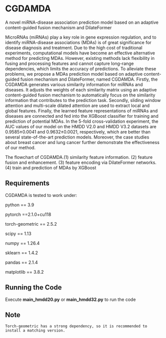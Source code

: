 # CGDAMDA
A novel miRNA-disease association prediction model based on an adaptive content-guided fusion mechanism and DilateFormer

MicroRNAs (miRNAs) play a key role in gene expression regulation, and to identify miRNA-disease associations (MDAs) is of great significance for disease diagnosis and treatment. Due to the high cost of traditional experiments, computational models have become an effective alternative method for predicting MDAs. However, existing methods lack flexibility in fusing and processing features and cannot capture long-range dependencies, which limits the accuracy of predictions. To alleviate these problems, we propose a MDAs prediction model based on adaptive content-guided fusion mechanism and DilateFormer, named CGDAMDA. Firstly, the CGDAMDA generates various similarity information for miRNAs and diseases. It adjusts the weights of each similarity matrix using an adaptive content-guided fusion mechanism to automatically focus on the similarity information that contributes to the prediction task. Secondly, sliding window attention and multi-scale dilated attention are used to extract local and global features. Finally, the learned feature representations of miRNAs and diseases are connected and fed into the XGBoost classifier for training and prediction of potential MDAs. In the 5-fold cross-validation experiment, the AUC values of our model on the HMDD V2.0 and HMDD V3.2 datasets are 0.9585±0.0041 and 0.9632±0.0021, respectively, which are better than several state-of-the-art prediction models. Moreover, the case studies about breast cancer and lung cancer further demonstrate the effectiveness of our method.

The flowchart of CGDAMDA.(1) similarity feature information. (2) feature fusion and enhancement. (3) feature encoding via DilateFormer networks. (4) train and prediction of MDAs by XGBoost

## Requirements

CGDAMDA is tested to work under:

python == 3.9

pytorch ==2.1.0+cu118

torch-geometric == 2.5.2

scipy == 1.13

numpy == 1.26.4

sklearn == 1.4.2

pandas == 2.1.4

matplotlib == 3.8.2

## Running the Code

Execute **main_hmdd20.py**  or **main_hmdd32.py** to run the code

## Note

```
Torch-geometric has a strong dependency, so it is recommended to install a matching version.
```
